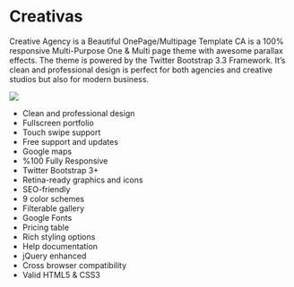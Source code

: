 # Creativas
Creative Agency is a Beautiful OnePage/Multipage Template CA is a 100% responsive Multi-Purpose One & Multi page theme with awesome parallax effects. The theme is powered by the Twitter Bootstrap 3.3 Framework. It’s clean and professional design is perfect for both agencies and creative studios but also for modern business.

<img src="http://danielpervaiz.com/github/images/creativas.png"/>

<ul>
  <li>Clean and professional design</li>
  <li>Fullscreen portfolio</li>
  <li>Touch swipe support</li>
  <li>Free support and updates</li>
  <li>Google maps</li>
  <li>%100 Fully Responsive</li>
  <li>Twitter Bootstrap 3+</li>
  <li>Retina-ready graphics and icons</li>
  <li>SEO-friendly</li>
  <li>9 color schemes</li>
  <li>Filterable gallery</li>
  <li>Google Fonts</li>
  <li>Pricing table</li>
  <li>Rich styling options</li>
  <li>Help documentation</li>
  <li>jQuery enhanced</li>
  <li>Cross browser compatibility</li>
  <li>Valid HTML5 & CSS3</li>
</ul>


